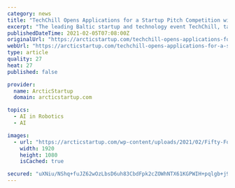 ```yaml
---
category: news
title: "TechChill Opens Applications for a Startup Pitch Competition with the Main Prize of 10 000 EUR"
excerpt: "The leading Baltic startup and technology event TechChill, taking place from May 7th to May 21st this year, has announced its annual pitch competition Fifty Founders Battle. All seed and early stage startups from different tech fields are encouraged to take part and compete for recognition of international investors along with the main prize of"
publishedDateTime: 2021-02-05T07:08:00Z
originalUrl: "https://arcticstartup.com/techchill-opens-applications-for-a-startup-pitch-competition-with-the-main-prize-of-10-000-eur/"
webUrl: "https://arcticstartup.com/techchill-opens-applications-for-a-startup-pitch-competition-with-the-main-prize-of-10-000-eur/"
type: article
quality: 27
heat: 27
published: false

provider:
  name: ArcticStartup
  domain: arcticstartup.com

topics:
  - AI in Robotics
  - AI

images:
  - url: "https://arcticstartup.com/wp-content/uploads/2021/02/Fifty-Founders-Battle-2021.png"
    width: 1920
    height: 1080
    isCached: true

secured: "uXNiu/NShq+fuJZ62wOzLbsD6uh83CbdFpk2cZOWhNTX61KGPWIH+pqlgb+j9qMV4SQzsL1vs0UCq+P9fvqzKEoFY3kUiltMReLTiprcYTZ3abFycQICZ1iX0M7N0Q7jZiRSC0lTP7v7eWXhRM4Bm1DhlOT6CPWvpytTe/wwRta21zcbCCwd0HAX6RbLyanRj1QIW5TLCAeukPWebU13VXGS9rs7JhZit43a5P6J3vkmdxUmVcbg172DBU1XMa5uqEShVzxBFkIpIuVbSH31QQ2QDp2Lm0H5ry55lZ4INSKxtjwBtYCf0T3Tfs6tb9219Zvql/jKiEc1UUT9NAXSJR1GNd4QloPjwA3sC48Mcj0=;Gi6yZZHIsNUk4n6KUfYd5w=="
---
```


